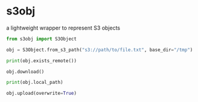 # s3obj

a lightweight wrapper to represent S3 objects

```python
from s3obj import S3Object

obj = S3Object.from_s3_path("s3://path/to/file.txt", base_dir="/tmp")

print(obj.exists_remote())

obj.download()

print(obj.local_path)

obj.upload(overwrite=True)
```